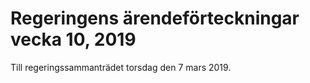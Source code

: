 # Regeringens ärendeförteckningar vecka 10, 2019

Till regeringssammanträdet torsdag den 7 mars 2019\.
